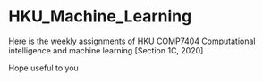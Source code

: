 # HKU_Machine_Learning

Here is the weekly assignments of 
HKU COMP7404 Computational intelligence and machine learning [Section 1C, 2020]

Hope useful to you
